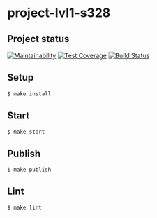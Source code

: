 # project-lvl1-s328

## Project status
[![Maintainability](https://api.codeclimate.com/v1/badges/014a06c3231e3ff032e4/maintainability)](https://codeclimate.com/github/vigin/project-lvl1-s328/maintainability)
[![Test Coverage](https://api.codeclimate.com/v1/badges/014a06c3231e3ff032e4/test_coverage)](https://codeclimate.com/github/vigin/project-lvl1-s328/test_coverage)
[![Build Status](https://travis-ci.org/vigin/project-lvl1-s328.svg?branch=master)](https://travis-ci.org/vigin/project-lvl1-s328)

## Setup

```sh
$ make install
```

## Start

```sh
$ make start
```

## Publish

```sh
$ make publish
```

## Lint

```sh
$ make lint
```
